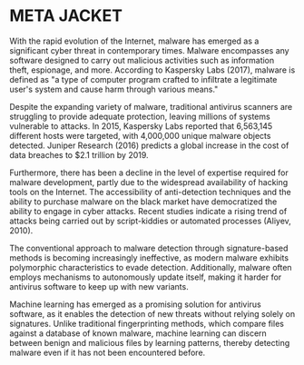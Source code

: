 # META JACKET
With the rapid evolution of the Internet, malware has emerged as a significant cyber threat in contemporary times. Malware encompasses any software designed to carry out malicious activities such as information theft, espionage, and more. According to Kaspersky Labs (2017), malware is defined as "a type of computer program crafted to infiltrate a legitimate user's system and cause harm through various means."

Despite the expanding variety of malware, traditional antivirus scanners are struggling to provide adequate protection, leaving millions of systems vulnerable to attacks. In 2015, Kaspersky Labs reported that 6,563,145 different hosts were targeted, with 4,000,000 unique malware objects detected. Juniper Research (2016) predicts a global increase in the cost of data breaches to $2.1 trillion by 2019.

Furthermore, there has been a decline in the level of expertise required for malware development, partly due to the widespread availability of hacking tools on the Internet. The accessibility of anti-detection techniques and the ability to purchase malware on the black market have democratized the ability to engage in cyber attacks. Recent studies indicate a rising trend of attacks being carried out by script-kiddies or automated processes (Aliyev, 2010).

The conventional approach to malware detection through signature-based methods is becoming increasingly ineffective, as modern malware exhibits polymorphic characteristics to evade detection. Additionally, malware often employs mechanisms to autonomously update itself, making it harder for antivirus software to keep up with new variants.

Machine learning has emerged as a promising solution for antivirus software, as it enables the detection of new threats without relying solely on signatures. Unlike traditional fingerprinting methods, which compare files against a database of known malware, machine learning can discern between benign and malicious files by learning patterns, thereby detecting malware even if it has not been encountered before.
